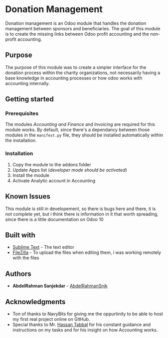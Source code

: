 # Donation Management
Donation management is an Odoo module that handles the donation management between sponsors and beneficiaries. The goal of this module is to create the missing links between Odoo profit accounting and the non-profit accounting.

## Purpose
The purpose of this module was to create a simpler interface for the donation process within the charity organizations, not necessarily having a base knowledge in accounting processes or how odoo works with accounting internally.

## Getting started

### Prerequisites

The modules _Accounting and Finance_ and _Invoicing_ are required for this module works. By default, since there's a dependancy between those modules in the `manifest.py` file, they should be installed automatically within the installation.

### Installation

1. Copy the module to the addons folder
2. Update Apps list (_developer mode should be activated_)
3. Install the module
4. Activate Analytic account in Accounting

## Known Issues

This module is still in developement, so there is bugs here and there, it is not complete yet, but i think there is information  in it that worth spreading, since there is a little documentation on Odoo 10

## Built with

- [Sublime Text](https://www.sublimetext.com) - The text editor
- [FileZilla](https://filezilla-project.org) - To upload the files when editing them, i was working remotely with the files

## Authors

- **AbdelRahman Sanjekdar** - [AbdelRahmanSnjk](https://github.com/AbdelRahmanSnjk)

## Acknowledgments

- Ton of thanks to NavyBits for giving me the oppurtinity to be able to host my first real project online on GitHub.
- Special thanks to Mr. [Hassan Tabbal](http://www.hassantabbal.com) for his constant guidance and instructions on my tasks and for his insight on how Accounting works.
